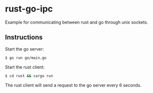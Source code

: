 # rust-go-ipc
Example for communicating between rust and go through unix sockets.

## Instructions

Start the go server:

```sh
$ go run go/main.go
```

Start the rust client:

```sh
$ cd rust && cargo run
```

The rust client will send a request to the go server every 6 seconds.
